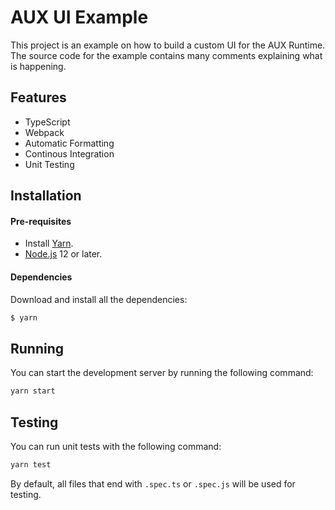 # AUX UI Example

This project is an example on how to build a custom UI for the AUX Runtime.
The source code for the example contains many comments explaining what is happening.

## Features

-   TypeScript
-   Webpack
-   Automatic Formatting
-   Continous Integration
-   Unit Testing

## Installation

#### Pre-requisites

-   Install [Yarn](https://yarnpkg.com/).
-   [Node.js](https://nodejs.org/en/) 12 or later.

#### Dependencies

Download and install all the dependencies:

```bash
$ yarn
```

## Running

You can start the development server by running the following command:

```bash
yarn start
```

## Testing

You can run unit tests with the following command:

```bash
yarn test
```

By default, all files that end with `.spec.ts` or `.spec.js` will be used for testing.

